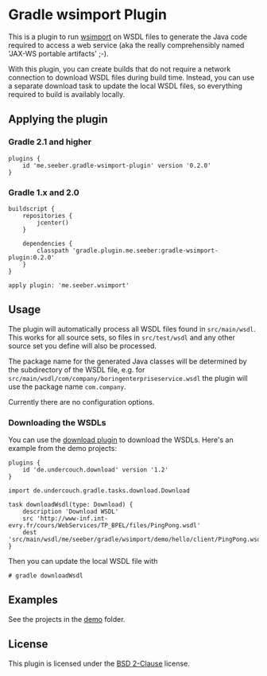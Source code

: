 Gradle wsimport Plugin
======================

This is a plugin to run [wsimport](https://jax-ws.java.net/2.2.10/docs/ch04.html#tools-wsimport) on WSDL files to generate the Java code required to access a web service (aka the really comprehensibly named 'JAX-WS portable artifacts' ;-).

With this plugin, you can create builds that do not require a network connection to download WSDL files during build time. Instead, you can use a separate download task to update the local WSDL files, so everything required to build is availably locally.

Applying the plugin
-------------------

### Gradle 2.1 and higher

    plugins {
        id 'me.seeber.gradle-wsimport-plugin' version '0.2.0'
    }

### Gradle 1.x and 2.0

    buildscript {
        repositories {
            jcenter()
        }

        dependencies {
            classpath 'gradle.plugin.me.seeber:gradle-wsimport-plugin:0.2.0'
        }
    }

    apply plugin: 'me.seeber.wsimport'

Usage
-----

The plugin will automatically process all WSDL files found in `src/main/wsdl`. This works for all source sets, so files in `src/test/wsdl` and any other source set you define will also be processed.

The package name for the generated Java classes will be determined by the subdirectory of the WSDL file, e.g. for `src/main/wsdl/com/company/boringenterpriseservice.wsdl` the plugin will use the package name `com.company`.

Currently there are no configuration options.

### Downloading the WSDLs

You can use the [download plugin](https://github.com/michel-kraemer/gradle-download-task) to download the WSDLs. Here's an example from the demo projects:

    plugins {
        id 'de.undercouch.download' version '1.2'
    }

    import de.undercouch.gradle.tasks.download.Download

    task downloadWsdl(type: Download) {
        description 'Download WSDL'
        src 'http://www-inf.int-evry.fr/cours/WebServices/TP_BPEL/files/PingPong.wsdl'
        dest 'src/main/wsdl/me/seeber/gradle/wsimport/demo/hello/client/PingPong.wsdl'
    }

Then you can update the local WSDL file with

    # gradle downloadWsdl

Examples
--------

See the projects in the [demo](demo) folder.

License
-------

This plugin is licensed under the [BSD 2-Clause](http://opensource.org/licenses/BSD-2-Clause) license.
